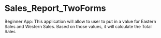 # Sales_Report_TwoForms
Beginner App: This application will allow to user to put in a value for Eastern Sales and Western Sales. Based on those values, it will calculate the Total Sales
